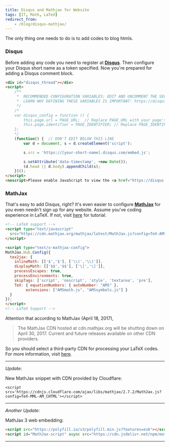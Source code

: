 ```yaml
---
title: Disqus and Mathjax for Website
tags: [IT, Math, LaTeX]
redirect_from:
    - /blog/disqus-mathjax/
---
```


The only thing one needs to do is to add codes to blog htmls.

### Disqus

Before adding any code you need to register at **[Disqus](https://disqus.com/)**. Then configure your Disqus short name as a token specified. Now you're prepared for adding a Disqus comment block.

```HTML
<div id="disqus_thread"></div>
<script>
    /**
     *  RECOMMENDED CONFIGURATION VARIABLES: EDIT AND UNCOMMENT THE SECTION BELOW TO INSERT DYNAMIC VALUES FROM YOUR PLATFORM OR CMS.
     *  LEARN WHY DEFINING THESE VARIABLES IS IMPORTANT: https://disqus.com/admin/universalcode/#configuration-variables
     */
    /*
    var disqus_config = function () {
        this.page.url = PAGE_URL;  // Replace PAGE_URL with your page's canonical URL variable
        this.page.identifier = PAGE_IDENTIFIER; // Replace PAGE_IDENTIFIER with your page's unique identifier variable
    };
    */
    (function() {  // DON'T EDIT BELOW THIS LINE
        var d = document, s = d.createElement('script');

        s.src = 'https://[your-short-name].disqus.com/embed.js';

        s.setAttribute('data-timestamp', +new Date());
        (d.head || d.body).appendChild(s);
    })();
</script>
<noscript>Please enable JavaScript to view the <a href="https://disqus.com/?ref_noscript" rel="nofollow">comments powered by Disqus.</a></noscript>
```

### MathJax

That's easy to add Disqus, right? It's even easier to configure **[MathJax](https://www.mathjax.org/)** for you even needn't sign up for any website. Assume you've coding experience in LaTeX. If not, visit [here](https://www.latex-tutorial.com/) for tutorial.

```HTML
<!-- LaTeX support -->
<script type="text/javascript"
  src="https://cdn.mathjax.org/mathjax/latest/MathJax.js?config=TeX-AMS-MML_HTMLorMML">
</script>

<script type="text/x-mathjax-config">
MathJax.Hub.Config({
  tex2jax: {
    inlineMath: [['$','$'], ['\\(','\\)']],
    displayMath: [['$$','$$'], ['\[','\]']],
    processEscapes: true,
    processEnvironments: true,
    skipTags: ['script', 'noscript', 'style', 'textarea', 'pre'],
    TeX: { equationNumbers: { autoNumber: "AMS" },
         extensions: ["AMSmath.js", "AMSsymbols.js"] }
  }
});
</script>
<!-- LaTeX Support -->
```

Attention that according to MathJax (April 18, 2017),

> The MathJax CDN hosted at cdn.mathjax.org will be shutting down on April 30, 2017.
> Current and future releases available on other CDN providers.

So you should select a third-party CDN for processing your LaTeX codes. For more information, visit [here](https://www.mathjax.org/cdn-shutting-down/).

---

_Update_:

New MathJax snippet with CDN provided by Cloudflare:
```
<script src='https://cdnjs.cloudflare.com/ajax/libs/mathjax/2.7.2/MathJax.js?config=TeX-MML-AM_CHTML'></script>
```

---

_Another Update_:

MathJax 3 web embedding:
```html
<script src="https://polyfill.io/v3/polyfill.min.js?features=es6"></script>
<script id="MathJax-script" async src="https://cdn.jsdelivr.net/npm/mathjax@3/es5/tex-mml-chtml.js"></script>
```

---
